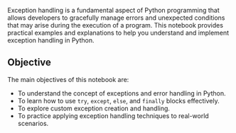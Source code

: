 Exception handling is a fundamental aspect of Python programming that allows developers to gracefully manage errors and unexpected conditions that may arise during the execution of a program. This notebook provides practical examples and explanations to help you understand and implement exception handling in Python.

## Objective

The main objectives of this notebook are:

- To understand the concept of exceptions and error handling in Python.
- To learn how to use `try`, `except`, `else`, and `finally` blocks effectively.
- To explore custom exception creation and handling.
- To practice applying exception handling techniques to real-world scenarios.
